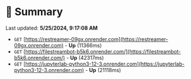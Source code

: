 # 📖 Summary
Last updated: **5/25/2024, 9:17:08 AM**

- `GET` [https://restreamer-09gx.onrender.com](https://restreamer-09gx.onrender.com) - **Up** (11366ms)
- `GET` [https://filestreambot-b5k6.onrender.com/](https://filestreambot-b5k6.onrender.com/) - **Up** (42317ms)
- `GET` [https://jupyterlab-python3-12-3.onrender.com](https://jupyterlab-python3-12-3.onrender.com) - **Up** (21118ms)
